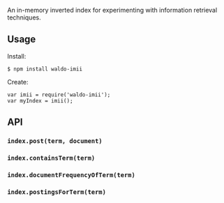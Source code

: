 An in-memory inverted index for experimenting with information retrieval techniques.

## Usage

Install:

    $ npm install waldo-imii

Create:

    var imii = require('waldo-imii');
    var myIndex = imii();

## API

### `index.post(term, document)`

### `index.containsTerm(term)`

### `index.documentFrequencyOfTerm(term)`

### `index.postingsForTerm(term)`